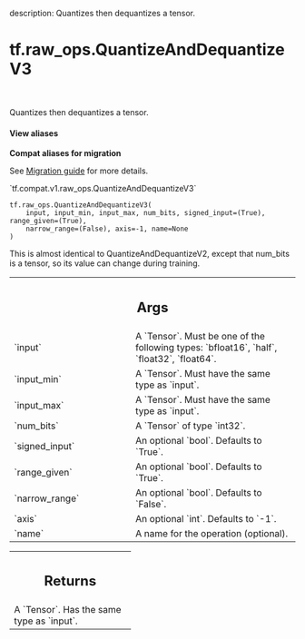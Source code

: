description: Quantizes then dequantizes a tensor.

<div itemscope itemtype="http://developers.google.com/ReferenceObject">
<meta itemprop="name" content="tf.raw_ops.QuantizeAndDequantizeV3" />
<meta itemprop="path" content="Stable" />
</div>

# tf.raw_ops.QuantizeAndDequantizeV3

<!-- Insert buttons and diff -->

<table class="tfo-notebook-buttons tfo-api nocontent" align="left">

</table>



Quantizes then dequantizes a tensor.

<section class="expandable">
  <h4 class="showalways">View aliases</h4>
  <p>
<b>Compat aliases for migration</b>
<p>See
<a href="https://www.tensorflow.org/guide/migrate">Migration guide</a> for
more details.</p>
<p>`tf.compat.v1.raw_ops.QuantizeAndDequantizeV3`</p>
</p>
</section>

<pre class="devsite-click-to-copy prettyprint lang-py tfo-signature-link">
<code>tf.raw_ops.QuantizeAndDequantizeV3(
    input, input_min, input_max, num_bits, signed_input=(True), range_given=(True),
    narrow_range=(False), axis=-1, name=None
)
</code></pre>



<!-- Placeholder for "Used in" -->

This is almost identical to QuantizeAndDequantizeV2, except that num_bits is a
tensor, so its value can change during training.

<!-- Tabular view -->
 <table class="responsive fixed orange">
<colgroup><col width="214px"><col></colgroup>
<tr><th colspan="2"><h2 class="add-link">Args</h2></th></tr>

<tr>
<td>
`input`
</td>
<td>
A `Tensor`. Must be one of the following types: `bfloat16`, `half`, `float32`, `float64`.
</td>
</tr><tr>
<td>
`input_min`
</td>
<td>
A `Tensor`. Must have the same type as `input`.
</td>
</tr><tr>
<td>
`input_max`
</td>
<td>
A `Tensor`. Must have the same type as `input`.
</td>
</tr><tr>
<td>
`num_bits`
</td>
<td>
A `Tensor` of type `int32`.
</td>
</tr><tr>
<td>
`signed_input`
</td>
<td>
An optional `bool`. Defaults to `True`.
</td>
</tr><tr>
<td>
`range_given`
</td>
<td>
An optional `bool`. Defaults to `True`.
</td>
</tr><tr>
<td>
`narrow_range`
</td>
<td>
An optional `bool`. Defaults to `False`.
</td>
</tr><tr>
<td>
`axis`
</td>
<td>
An optional `int`. Defaults to `-1`.
</td>
</tr><tr>
<td>
`name`
</td>
<td>
A name for the operation (optional).
</td>
</tr>
</table>



<!-- Tabular view -->
 <table class="responsive fixed orange">
<colgroup><col width="214px"><col></colgroup>
<tr><th colspan="2"><h2 class="add-link">Returns</h2></th></tr>
<tr class="alt">
<td colspan="2">
A `Tensor`. Has the same type as `input`.
</td>
</tr>

</table>

